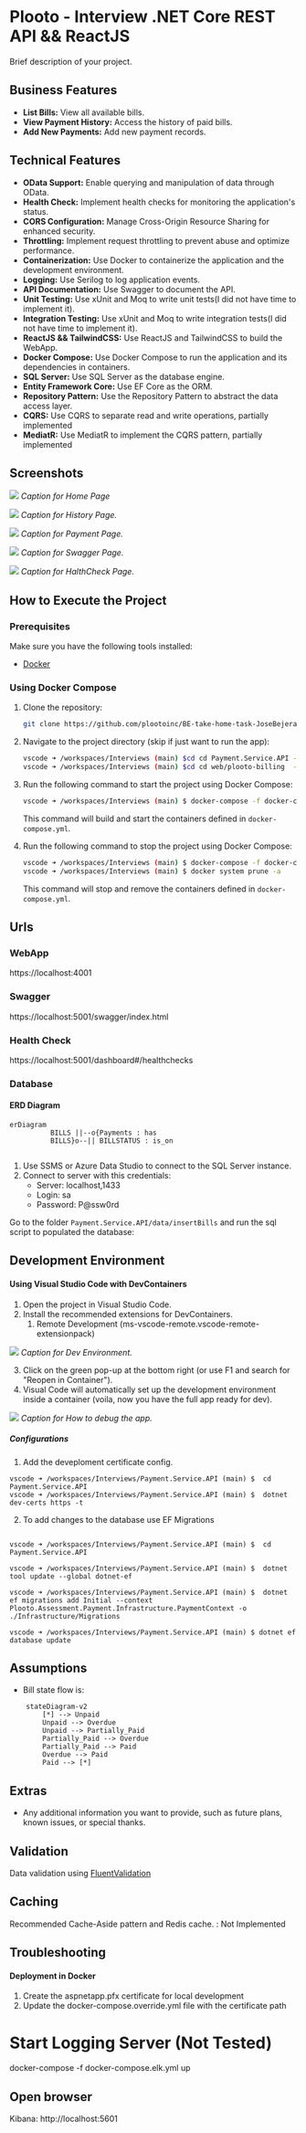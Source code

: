 # Plooto - Interview .NET Core REST API && ReactJS

Brief description of your project.

## Business Features

- **List Bills:** View all available bills.
- **View Payment History:** Access the history of paid bills.
- **Add New Payments:** Add new payment records.

## Technical Features

- **OData Support:** Enable querying and manipulation of data through OData.
- **Health Check:** Implement health checks for monitoring the application's status.
- **CORS Configuration:** Manage Cross-Origin Resource Sharing for enhanced security.
- **Throttling:** Implement request throttling to prevent abuse and optimize performance.
- **Containerization:** Use Docker to containerize the application and the development environment.
- **Logging:** Use Serilog to log application events.
- **API Documentation:** Use Swagger to document the API.
- **Unit Testing:** Use xUnit and Moq to write unit tests(I did not have time to implement it).
- **Integration Testing:** Use xUnit and Moq to write integration tests(I did not have time to implement it).
- **ReactJS && TailwindCSS:** Use ReactJS and TailwindCSS to build the WebApp.
- **Docker Compose:** Use Docker Compose to run the application and its dependencies in containers.
- **SQL Server:** Use SQL Server as the database engine.
- **Entity Framework Core:** Use EF Core as the ORM.
- **Repository Pattern:** Use the Repository Pattern to abstract the data access layer.
- **CQRS:** Use CQRS to separate read and write operations, partially implemented
- **MediatR:** Use MediatR to implement the CQRS pattern, partially implemented
    

## Screenshots

![](docs/Home.png)
*Caption for Home Page*

![](docs/history.png)
*Caption for History Page.*

![](docs/payment.png)
*Caption for Payment Page.*

![](docs/swagger.png)
*Caption for Swagger Page.*

![](docs/hc.png)
*Caption for HalthCheck Page.*

## How to Execute the Project




### Prerequisites

Make sure you have the following tools installed:

- [Docker](https://www.docker.com/)

### Using Docker Compose

1. Clone the repository:

    ```bash
    git clone https://github.com/plootoinc/BE-take-home-task-JoseBejerano.git
    ```

2. Navigate to the project directory (skip if just want to run the app):

    ```bash
    vscode ➜ /workspaces/Interviews (main) $cd cd Payment.Service.API -- API
    vscode ➜ /workspaces/Interviews (main) $cd cd web/plooto-billing  -- WebApp
    ```

3. Run the following command to start the project using Docker Compose:

    ```bash
    vscode ➜ /workspaces/Interviews (main) $ docker-compose -f docker-compose.yml -f docker-compose-override.yml  up --build -d 
    ```

   This command will build and start the containers defined in `docker-compose.yml`.

3. Run the following command to stop the project using Docker Compose:

    ```bash
    vscode ➜ /workspaces/Interviews (main) $ docker-compose -f docker-compose.yml -f docker-compose-override.yml  down
    vscode ➜ /workspaces/Interviews (main) $ docker system prune -a
    ```

   This command will stop  and remove the containers defined in `docker-compose.yml`.   

## Urls

### WebApp
https://localhost:4001
### Swagger
https://localhost:5001/swagger/index.html


### Health Check 
https://localhost:5001/dashboard#/healthchecks

### Database

#### ERD Diagram
```mermaid
erDiagram
          BILLS ||--o{Payments : has
          BILLS}o--|| BILLSTATUS : is_on
          
```

1. Use SSMS or Azure Data Studio to connect to the SQL Server instance.
2. Connect to server with this credentials: 
    - Server: localhost,1433
    - Login: sa
    - Password: P@ssw0rd

Go to the folder `Payment.Service.API/data/insertBills` and run the sql script to populated the database:



## Development Environment

#### Using Visual Studio Code with DevContainers

1. Open the project in Visual Studio Code.
2. Install the recommended extensions for DevContainers.
   1. Remote Development (ms-vscode-remote.vscode-remote-extensionpack)

![](docs/vscode.png)
*Caption for Dev Environment.*

3. Click on the green pop-up at the bottom right (or use F1 and search for "Reopen in Container").
4. Visual Code will automatically set up the development environment inside a container (voila, now you have the full app ready for dev).

![](docs/vscode_exec.png)
*Caption for How to debug the app.*

##### Configurations
1. Add the deveploment certificate config. 
```
vscode ➜ /workspaces/Interviews/Payment.Service.API (main) $  cd Payment.Service.API
vscode ➜ /workspaces/Interviews/Payment.Service.API (main) $  dotnet dev-certs https -t
```

2. To add changes to the database use EF Migrations
```

vscode ➜ /workspaces/Interviews/Payment.Service.API (main) $  cd Payment.Service.API

vscode ➜ /workspaces/Interviews/Payment.Service.API (main) $  dotnet tool update --global dotnet-ef

vscode ➜ /workspaces/Interviews/Payment.Service.API (main) $  dotnet ef migrations add Initial --context Plooto.Assessment.Payment.Infrastructure.PaymentContext -o ./Infrastructure/Migrations

vscode ➜ /workspaces/Interviews/Payment.Service.API (main) $ dotnet ef database update
```

## Assumptions

- Bill state flow is: 
```mermaid
    stateDiagram-v2
        [*] --> Unpaid
        Unpaid --> Overdue
        Unpaid --> Partially_Paid    
        Partially_Paid --> Overdue
        Partially_Paid --> Paid
        Overdue --> Paid
        Paid --> [*]
```
## Extras

- Any additional information you want to provide, such as future plans, known issues, or special thanks.

## Validation
Data validation using [FluentValidation](https://github.com/JeremySkinner/FluentValidation)

## Caching
Recommended Cache-Aside pattern and Redis cache. : Not Implemented

## Troubleshooting

#### Deployment in Docker
1. Create the aspnetapp.pfx certificate for local development
2. Update the docker-compose.override.yml file with the certificate path

 

# Start Logging Server (Not Tested)
docker-compose -f docker-compose.elk.yml up

## Open browser
Kibana: http://localhost:5601


